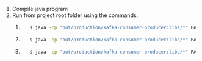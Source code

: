1. Compile java program
2. Run from project root folder using the commands:
   1. ```bash
         $ java -cp "out/production/kafka-consumer-producer:libs/*" PA2_G23.PProducer 2
      ```
   2. ```bash
         $ java -cp "out/production/kafka-consumer-producer:libs/*" PA2_G23.PConsumer 2
      ```
   3. ```bash
         $ java -cp "out/production/kafka-consumer-producer:libs/*" PA2_G23.PSource 2
      ```
